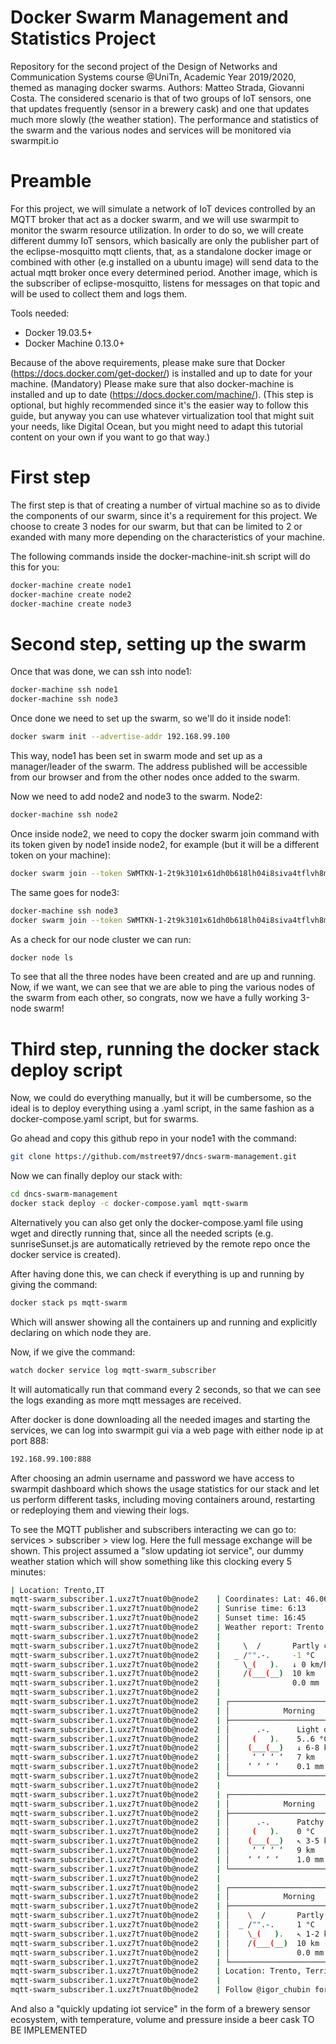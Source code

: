 # Docker Swarm Management and Statistics Project
Repository for the second project of the Design of Networks and Communication Systems course @UniTn, Academic Year 2019/2020, themed as managing docker swarms.
Authors: Matteo Strada, Giovanni Costa.
The considered scenario is that of two groups of IoT sensors, one that updates frequently (sensor in a brewery cask) and one that updates much more slowly (the weather station). The performance and statistics of the swarm and the various nodes and services will be monitored via swarmpit.io

# Preamble
For this project, we will simulate a network of IoT devices controlled by an MQTT broker that act as a docker swarm, and we will use swarmpit to monitor the swarm resource utilization.
In order to do so, we will create different dummy IoT sensors, which basically are only the publisher part of the eclipse-mosquitto mqtt clients, that, as a standalone docker image or combined with other (e.g installed on a ubuntu image) will send data to the actual mqtt broker once every determined period. Another image, which is the subscriber of eclipse-mosquitto, listens for messages on that topic and will be used to collect them and logs them.

Tools needed:
- Docker 19.03.5+
- Docker Machine 0.13.0+

Because of the above requirements, please make sure that Docker (https://docs.docker.com/get-docker/) is installed and up to date for your machine. (Mandatory)
Please make sure that also docker-machine is installed and up to date (https://docs.docker.com/machine/). (This step is optional, but highly recommended since it's the easier way to follow this guide, but anyway you can use whatever virtualization tool that might suit your needs, like Digital Ocean, but you might need to adapt this tutorial content on your own if you want to go that way.)

# First step
The first step is that of creating a number of virtual machine so as to divide the components of our swarm, since it's a requirement for this project. We choose to create 3 nodes for our swarm, but that can be limited to 2 or exanded with many more depending on the characteristics of your machine.

The following commands inside the docker-machine-init.sh script will do this for you:
```bash
docker-machine create node1
docker-machine create node2
docker-machine create node3
```

# Second step, setting up the swarm
Once that was done, we can ssh into node1:
```bash
docker-machine ssh node1
docker-machine ssh node3
```
Once done we need to set up the swarm, so we'll do it inside node1:
```bash
docker swarm init --advertise-addr 192.168.99.100
```
This way, node1 has been set in swarm mode and set up as a manager/leader of the swarm. The address published will be accessible from our browser and from the other nodes once added to the swarm.

Now we need to add node2 and node3 to the swarm.
Node2:
```bash
docker-machine ssh node2
``` 
Once inside node2, we need to copy the docker swarm join command with its token given by node1 inside node2, for example (but it will be a different token on your machine):
```bash
docker swarm join --token SWMTKN-1-2t9k3101x61dh0b618lh04i8siva4tflvh8mfv72vqho6zd4ol-7o4x93pbgyg17pfwdapogid8o 192.168.99.100:2377
```
The same goes for node3:
```bash
docker-machine ssh node3
docker swarm join --token SWMTKN-1-2t9k3101x61dh0b618lh04i8siva4tflvh8mfv72vqho6zd4ol-7o4x93pbgyg17pfwdapogid8o 192.168.99.100:2377
```
As a check for our node cluster we can run:
```bash
docker node ls
```
To see that all the three nodes have been created and are up and running.
Now, if we want, we can see that we are able to ping the various nodes of the swarm from each other, so congrats, now we have a fully working 3-node swarm!

# Third step, running the docker stack deploy script
Now, we could do everything manually, but it will be cumbersome, so the ideal is to deploy everything using a .yaml script, in the same fashion as a docker-compose.yaml script, but for swarms.

Go ahead and copy this github repo in your node1 with the command:
```bash
git clone https://github.com/mstreet97/dncs-swarm-management.git
```
Now we can finally deploy our stack with:
```bash
cd dncs-swarm-management
docker stack deploy -c docker-compose.yaml mqtt-swarm
```
Alternatively you can also get only the docker-compose.yaml file using wget and directly running that, since all the needed scripts (e.g. sunriseSunset.js are automatically retrieved by the remote repo once the docker service is created).

After having done this, we can check if everything is up and running by giving the command:
```bash
docker stack ps mqtt-swarm
```
Which will answer showing all the containers up and running and explicitly declaring on which node they are.

Now, if we give the command:
```bash
watch docker service log mqtt-swarm_subscriber
```
It will automatically run that command every 2 seconds, so that we can see the logs exanding as more mqtt messages are received.

After docker is done downloading all the needed images and starting the services, we can log into swarmpit gui via a web page with either node ip at port 888:
```bash
192.168.99.100:888
```
After choosing an admin username and password we have access to swarmpit dashboard which shows the usage statistics for our stack and let us perform different tasks, including moving containers around, restarting or redeploying them and viewing their logs.

To see the MQTT publisher and subscribers interacting we can go to: services > subscriber > view log. Here the full message exchange will be shown.
This project assumed a "slow updating iot service", our dummy weather station which will show something like this clocking every 5 minutes:
```bash 
| Location: Trento,IT
mqtt-swarm_subscriber.1.uxz7t7nuat0b@node2    | Coordinates: Lat: 46.066423, Lng: 11.12576
mqtt-swarm_subscriber.1.uxz7t7nuat0b@node2    | Sunrise time: 6:13
mqtt-swarm_subscriber.1.uxz7t7nuat0b@node2    | Sunset time: 16:45
mqtt-swarm_subscriber.1.uxz7t7nuat0b@node2    | Weather report: Trento
mqtt-swarm_subscriber.1.uxz7t7nuat0b@node2    | 
mqtt-swarm_subscriber.1.uxz7t7nuat0b@node2    |     \  /       Partly cloudy
mqtt-swarm_subscriber.1.uxz7t7nuat0b@node2    |   _ /"".-.     -1 °C          
mqtt-swarm_subscriber.1.uxz7t7nuat0b@node2    |     \_(   ).   ↓ 0 km/h       
mqtt-swarm_subscriber.1.uxz7t7nuat0b@node2    |     /(___(__)  10 km          
mqtt-swarm_subscriber.1.uxz7t7nuat0b@node2    |                0.0 mm         
mqtt-swarm_subscriber.1.uxz7t7nuat0b@node2    |                                                        ┌─────────────┐                                                       
mqtt-swarm_subscriber.1.uxz7t7nuat0b@node2    | ┌──────────────────────────────┬───────────────────────┤  Tue 18 Feb ├───────────────────────┬──────────────────────────────┐
mqtt-swarm_subscriber.1.uxz7t7nuat0b@node2    | │            Morning           │             Noon      └──────┬──────┘     Evening           │             Night            │
mqtt-swarm_subscriber.1.uxz7t7nuat0b@node2    | ├──────────────────────────────┼──────────────────────────────┼──────────────────────────────┼──────────────────────────────┤
mqtt-swarm_subscriber.1.uxz7t7nuat0b@node2    | │      .-.      Light drizzle  │    \  /       Partly cloudy  │  _`/"".-.     Patchy rain po…│  _`/"".-.     Patchy rain po…│
mqtt-swarm_subscriber.1.uxz7t7nuat0b@node2    | │     (   ).    5..6 °C        │  _ /"".-.     8..9 °C        │   ,\_(   ).   6 °C           │   ,\_(   ).   2 °C           │
mqtt-swarm_subscriber.1.uxz7t7nuat0b@node2    | │    (___(__)   ↓ 6-8 km/h     │    \_(   ).   ↓ 5-6 km/h     │    /(___(__)  ↖ 2-3 km/h     │    /(___(__)  ↗ 1-2 km/h     │
mqtt-swarm_subscriber.1.uxz7t7nuat0b@node2    | │     ‘ ‘ ‘ ‘   7 km           │    /(___(__)  10 km          │      ‘ ‘ ‘ ‘  10 km          │      ‘ ‘ ‘ ‘  10 km          │
mqtt-swarm_subscriber.1.uxz7t7nuat0b@node2    | │    ‘ ‘ ‘ ‘    0.1 mm | 28%   │               0.0 mm | 0%    │     ‘ ‘ ‘ ‘   0.1 mm | 83%   │     ‘ ‘ ‘ ‘   0.1 mm | 27%   │
mqtt-swarm_subscriber.1.uxz7t7nuat0b@node2    | └──────────────────────────────┴──────────────────────────────┴──────────────────────────────┴──────────────────────────────┘
mqtt-swarm_subscriber.1.uxz7t7nuat0b@node2    |                                                        ┌─────────────┐                                                       
mqtt-swarm_subscriber.1.uxz7t7nuat0b@node2    | ┌──────────────────────────────┬───────────────────────┤  Wed 19 Feb ├───────────────────────┬──────────────────────────────┐
mqtt-swarm_subscriber.1.uxz7t7nuat0b@node2    | │            Morning           │             Noon      └──────┬──────┘     Evening           │             Night            │
mqtt-swarm_subscriber.1.uxz7t7nuat0b@node2    | ├──────────────────────────────┼──────────────────────────────┼──────────────────────────────┼──────────────────────────────┤
mqtt-swarm_subscriber.1.uxz7t7nuat0b@node2    | │      .-.      Patchy light r…│      .-.      Patchy light r…│  _`/"".-.     Moderate rain …│  _`/"".-.     Patchy rain po…│
mqtt-swarm_subscriber.1.uxz7t7nuat0b@node2    | │     (   ).    0 °C           │     (   ).    2 °C           │   ,\_(   ).   -2..0 °C       │   ,\_(   ).   -6..-3 °C      │
mqtt-swarm_subscriber.1.uxz7t7nuat0b@node2    | │    (___(__)   ↖ 3-5 km/h     │    (___(__)   ↖ 3-4 km/h     │    /(___(__)  ← 5-10 km/h    │    /(___(__)  ↓ 7-15 km/h    │
mqtt-swarm_subscriber.1.uxz7t7nuat0b@node2    | │     ‘ ‘ ‘ ‘   9 km           │     ‘ ‘ ‘ ‘   9 km           │    ‚‘‚‘‚‘‚‘   9 km           │      ‘ ‘ ‘ ‘  10 km          │
mqtt-swarm_subscriber.1.uxz7t7nuat0b@node2    | │    ‘ ‘ ‘ ‘    1.0 mm | 29%   │    ‘ ‘ ‘ ‘    1.1 mm | 49%   │    ‚’‚’‚’‚’   0.8 mm | 24%   │     ‘ ‘ ‘ ‘   0.3 mm | 0%    │
mqtt-swarm_subscriber.1.uxz7t7nuat0b@node2    | └──────────────────────────────┴──────────────────────────────┴──────────────────────────────┴──────────────────────────────┘
mqtt-swarm_subscriber.1.uxz7t7nuat0b@node2    |                                                        ┌─────────────┐                                                       
mqtt-swarm_subscriber.1.uxz7t7nuat0b@node2    | ┌──────────────────────────────┬───────────────────────┤  Thu 20 Feb ├───────────────────────┬──────────────────────────────┐
mqtt-swarm_subscriber.1.uxz7t7nuat0b@node2    | │            Morning           │             Noon      └──────┬──────┘     Evening           │             Night            │
mqtt-swarm_subscriber.1.uxz7t7nuat0b@node2    | ├──────────────────────────────┼──────────────────────────────┼──────────────────────────────┼──────────────────────────────┤
mqtt-swarm_subscriber.1.uxz7t7nuat0b@node2    | │    \  /       Partly cloudy  │    \  /       Partly cloudy  │    \  /       Partly cloudy  │    \  /       Partly cloudy  │
mqtt-swarm_subscriber.1.uxz7t7nuat0b@node2    | │  _ /"".-.     1 °C           │  _ /"".-.     2 °C           │  _ /"".-.     -1 °C          │  _ /"".-.     -3 °C          │
mqtt-swarm_subscriber.1.uxz7t7nuat0b@node2    | │    \_(   ).   ↖ 1-2 km/h     │    \_(   ).   ↗ 3-5 km/h     │    \_(   ).   ↑ 3-6 km/h     │    \_(   ).   ↑ 1-2 km/h     │
mqtt-swarm_subscriber.1.uxz7t7nuat0b@node2    | │    /(___(__)  10 km          │    /(___(__)  10 km          │    /(___(__)  10 km          │    /(___(__)  10 km          │
mqtt-swarm_subscriber.1.uxz7t7nuat0b@node2    | │               0.0 mm | 0%    │               0.0 mm | 0%    │               0.0 mm | 0%    │               0.0 mm | 0%    │
mqtt-swarm_subscriber.1.uxz7t7nuat0b@node2    | └──────────────────────────────┴──────────────────────────────┴──────────────────────────────┴──────────────────────────────┘
mqtt-swarm_subscriber.1.uxz7t7nuat0b@node2    | Location: Trento, Territorio Val Adige, TN, TAA, Italia [46.0664228,11.1257601]
mqtt-swarm_subscriber.1.uxz7t7nuat0b@node2    | 
mqtt-swarm_subscriber.1.uxz7t7nuat0b@node2    | Follow @igor_chubin for wttr.in updates
```

And also a "quickly updating iot service" in the form of a brewery sensor ecosystem, with temperature, volume and pressure inside a beer cask
TO BE IMPLEMENTED
```bash

```